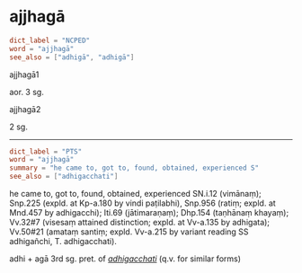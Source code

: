 # ajjhagā

``` toml
dict_label = "NCPED"
word = "ajjhagā"
see_also = ["adhigā", "adhigā"]
```

ajjhagā1

aor. 3 sg.

ajjhagā2

2 sg.

--------------------

``` toml
dict_label = "PTS"
word = "ajjhagā"
summary = "he came to, got to, found, obtained, experienced S"
see_also = ["adhigacchati"]
```

he came to, got to, found, obtained, experienced SN.i.12 (vimānaṃ); Snp.225 (expld. at Kp\-a.180 by vindi paṭilabhi), Snp.956 (ratiṃ; expld. at Mnd.457 by adhigacchi); Iti.69 (jātimaraṇaṃ); Dhp.154 (taṇhānaṃ khayaṃ); Vv.32#7 (visesaṃ attained distinction; expld. at Vv\-a.135 by adhigata); Vv.50#21 (amataṃ santiṃ; expld. Vv\-a.215 by variant reading SS adhigañchi, T. adhigacchati).

adhi \+ agā 3rd sg. pret. of *[adhigacchati](adhigacchati.md)* (q.v. for similar forms)

